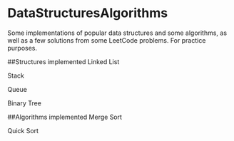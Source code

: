 # DataStructuresAlgorithms
Some implementations of popular data structures and some algorithms, as well as a few solutions from some LeetCode problems. For practice purposes.

##Structures implemented
Linked List

Stack

Queue

Binary Tree

##Algorithms implemented
Merge Sort

Quick Sort